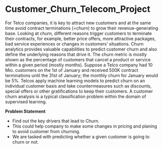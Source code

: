 # Customer_Churn_Telecom_Project
For Telco companies, it is key to attract new customers and at the same time avoid contract terminations (=churn) to grow their revenue-generating base. Looking at churn, different reasons trigger customers to terminate their contracts, for example, better price offers, more attractive packages, bad service experiences or changes in customers’ situations.
Churn analytics provides valuable capabilities to predict customer churn and also define the underlying reasons that drive it. The churn metric is mostly shown as the percentage of customers that cancel a product or service within a given period (mostly months). Suppose a Telco company had 10 Mio. customers on the 1st of January and received 500K contract terminations until the 31st of January; the monthly churn for January would be 5%.
Telcos apply machine learning models to predict churn on an individual customer basis and take countermeasures such as discounts, special offers or other gratifications to keep their customers. A customer churn analysis is a typical classification problem within the domain of supervised learning.

__Problem Statement__
- Find out the key drivers that lead to Churn.
- This could help company to make some changes in pricing and planing to avoid customer from churning.
- We are tasked with predicting whether a given customer is going to churn or not.
